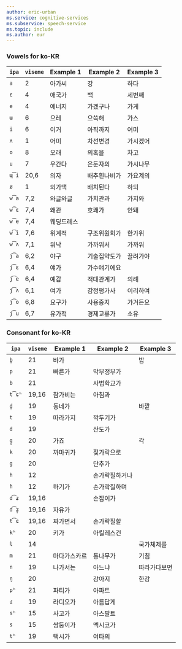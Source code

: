 ```yaml
---
author: eric-urban
ms.service: cognitive-services
ms.subservice: speech-service
ms.topic: include
ms.author: eur
---
```


### Vowels for ko-KR

| `ipa` | `viseme` | Example 1| Example 2| Example 3|
|-------|----------|--------|---------|--------|
| `a`   | 2        | 아가씨    | 강       | 하다     |
| `ɛ`   | 4        | 애국가    | 백       | 세번째    |
| `e`   | 4        | 에너지    | 가겠구나    | 가게     |
| `ɯ`   | 6        | 으레     | 으쓱해     | 가스     |
| `i`   | 6        | 이거     | 아직까지    | 어미     |
| `ʌ`   | 1        | 어미     | 차선변경    | 가시겠어   |
| `o`   | 8        | 오래     | 의혹을     | 차고     |
| `u`   | 7        | 우간다    | 은둔자의    | 가시나무   |
| `ɰ͡i` | 20,6     | 의자     | 배추흰나비가  | 가요계의   |
| `ø`   | 1        | 외가댁    | 배치된다    | 하되     |
| `w͡a` | 7,2      | 와글와글   | 가치관과    | 가지와    |
| `w͡ɛ` | 7,4      | 왜관     | 호쾌가     | 안돼     |
| `w͡e` | 7,4      | 웨딩드레스  |         |        |
| `w͡i` | 7,6      | 위계적    | 구조위원회가  | 한가위    |
| `w͡ʌ` | 7,1      | 워낙     | 가까워서    | 가까워    |
| `j͡a` | 6,2      | 야구     | 기술집약도가  | 끌려가야   |
| `j͡ɛ` | 6,4      | 얘가     | 가수얘기에요  |        |
| `j͡e` | 6,4      | 예감     | 적대관계가   | 의례     |
| `j͡ʌ` | 6,1      | 여가     | 감정평가사   | 이리하여   |
| `j͡o` | 6,8      | 요구가    | 사용중지    | 가거든요   |
| `j͡u` | 6,7      | 유가적    | 경제교류가   | 소유     |

### Consonant for ko-KR

| `ipa` | `viseme` | Example 1| Example 2| Example 3|
|-------|----------|--------|---------|--------|
| `b̥`  | 21       | 바가     |         | 밥      |
| `p`   | 21       | 빠른가    | 막부정부가   |        |
| `b`   | 21       |        | 사범학교가   |        |
| `t͡ɕʰ`| 19,16    | 참가비는   | 아침과     |        |
| `d̥`  | 19       | 동네가    |         | 바깥     |
| `t`   | 19       | 따라가지   | 깍두기가    |        |
| `d`   | 19       |        | 산도가     |        |
| `g̥`  | 20       | 가죠     |         | 각      |
| `k`   | 20       | 까마귀가   | 젖가락으로   |        |
| `g`   | 20       |        | 단추가     |        |
| `h`   | 12       |        | 손가락질하거나 |        |
| `ɦ`   | 12       | 하기가    | 손가락질하며  |        |
| `d͡ʑ` | 19,16    |        | 손잡이가    |        |
| `d͡ʑ̥`| 19,16    | 자유가    |         |        |
| `t͡ɕ` | 19,16    | 짜가면서   | 손가락질할   |        |
| `kʰ`  | 20       | 키가     | 아킬레스건   |        |
| `l`   | 14       |        |         | 국가체제를  |
| `m`   | 21       | 마다가스카르 | 통나무가    | 기침     |
| `n`   | 19       | 나가서는   | 아느냐     | 따라가다보면 |
| `ŋ`   | 20       |        | 강아지     | 한강     |
| `pʰ`  | 21       | 파티가    | 아파트     |        |
| `ɾ`   | 19       | 라디오가   | 아름답게    |        |
| `sʰ`  | 15       | 사고가    | 아스팔트    |        |
| `s`   | 15       | 쌍둥이가   | 멕시코가    |        |
| `tʰ`  | 19       | 택시가    | 여타의     |        |